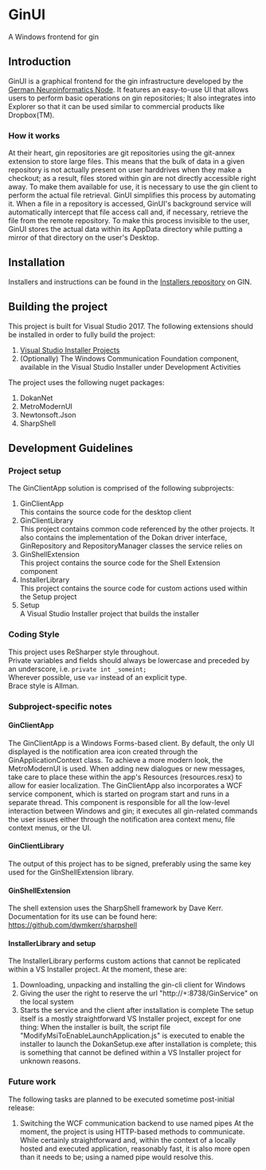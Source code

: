 # GinUI
A Windows frontend for gin

## Introduction
GinUI is a graphical frontend for the gin infrastructure developed by the [German Neuroinformatics Node](http://www.g-node.org/).  It features an easy-to-use UI that allows users to perform basic operations on gin repositories; It also integrates into Explorer so that it can be used similar to commercial products like Dropbox(TM).

### How it works
At their heart, gin repositories are git repositories using the git-annex extension to store large files. This means that the bulk of data in a given repository is not actually present on user harddrives when they make a checkout; as a result, files stored within gin are not directly accessible right away. To make them available for use, it is necessary to use the gin client to perform the actual file retrieval. 
GinUI simplifies this process by automating it. When a file in a repository is accessed, GinUI's background service will automatically intercept that file access call and, if necessary, retrieve the file from the remote repository.
To make this process invisible to the user, GinUI stores the actual data within its AppData directory while putting a mirror of that directory on the user's Desktop. 

## Installation

Installers and instructions can be found in the [Installers repository](https://web.gin.g-node.org/G-Node/gin-ui-installers) on GIN.

## Building the project

This project is built for Visual Studio 2017. The following extensions should be installed in order to fully build the project:
1. [Visual Studio Installer Projects](https://marketplace.visualstudio.com/items?itemName=VisualStudioProductTeam.MicrosoftVisualStudio2017InstallerProjects)
2. (Optionally) The Windows Communication Foundation component, available in the Visual Studio Installer under Development Activities

The project uses the following nuget packages:
1. DokanNet 
2. MetroModernUI
4. Newtonsoft.Json
5. SharpShell

## Development Guidelines
### Project setup
The GinClientApp solution is comprised of the following subprojects:
1. GinClientApp  
This contains the source code for the desktop client
2. GinClientLibrary  
This project contains common code referenced by the other projects. It also contains the implementation of the Dokan driver interface, GinRepository and RepositoryManager classes the service relies on
3. GinShellExtension  
This project contains the source code for the Shell Extension component
4. InstallerLibrary  
This project contains the source code for custom actions used within the Setup project
5. Setup  
A Visual Studio Installer project that builds the installer

### Coding Style
This project uses ReSharper style throughout.  
Private variables and fields should always be lowercase and preceded by an underscore, i.e. `private int _someint;`  
Wherever possible, use `var` instead of an explicit type.  
Brace style is Allman.  

### Subproject-specific notes
#### GinClientApp
The GinClientApp is a Windows Forms-based client. By default, the only UI displayed is the notification area icon created through the GinApplicationContext class. To achieve a more modern look, the MetroModernUI is used.
When adding new dialogues or new messages, take care to place these within the app's Resources (resources.resx) to allow for easier localization.
The GinClientApp also incorporates a WCF service component, which is started on program start and runs in a separate thread.
This component is responsible for all the low-level interaction between Windows and gin; it executes all gin-related commands the user issues either through the notification area context menu, file context menus, or the UI.
#### GinClientLibrary
The output of this project has to be signed, preferably using the same key used for the GinShellExtension library.
#### GinShellExtension
The shell extension uses the SharpShell framework by Dave Kerr. Documentation for its use can be found here: https://github.com/dwmkerr/sharpshell
#### InstallerLibrary and setup
The InstallerLibrary performs custom actions that cannot be replicated within a VS Installer project. At the moment, these are:
1. Downloading, unpacking and installing the gin-cli client for Windows
2. Giving the user the right to reserve the url "http://+:8738/GinService" on the local system
3. Starts the service and the client after installation is complete
The setup itself is a mostly straightforward VS Installer project, except for one thing: When the installer is built, the script file "ModifyMsiToEnableLaunchApplication.js" is executed to enable the installer to launch the DokanSetup.exe after installation is complete; this is something that cannot be defined within a VS Installer project for unknown reasons.

### Future work
The following tasks are planned to be executed sometime post-initial release:
1. Switching the WCF communication backend to use named pipes
At the moment, the project is using HTTP-based methods to communicate. While certainly straightforward and, within the context of a locally hosted and executed application, reasonably fast, it is also more open than it needs to be; using a named pipe would resolve this.
